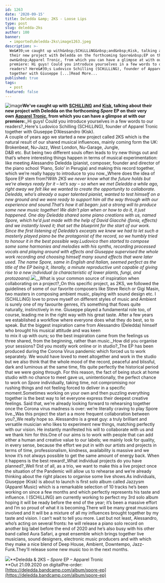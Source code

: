 ```yaml
---
id: 1263
date: '2020-09-15'
title: Deledda &amp; 2KS - Loose Lips
type: post
slug: deledda-2ks
author: 100
banner:
  - imported\deledda-2ks\image1263.jpeg
description: >-
  We&#39;ve caught up with&nbsp;SCHiLLiNG&nbsp;and&nbsp;Kisk, talking about
  their new project with Deledda on the forthcoming Spore&nbsp;EP on their very
  own&nbsp;Apparel Tronic, from which you can have a glimpse at with our
  premiere: Hi guys! Could you introduce yourselves in a few words to our
  readers? Here&#39;s Ludovico Schilling (SCHiLLiNG), founder of Apparel Tronic
  together with Giuseppe [...]Read More...
published: true
tags:
  - post
featured: false
---
```

![image](../imported\deledda-2ks\image1263.jpeg)**We've caught up with** [**SCHiLLiNG**](https://schillingapparelmusic.bandcamp.com/) **and** [**Kisk**](https://www.discogs.com/artist/1182106-Kisk)**, talking about their new project with Deledda on the forthcoming _Spore_ EP on their very own** [**Apparel Tronic**](https://www.apparelmusic.com/apparel-tronic/)**, from which you can have a glimpse at with our premiere:**_Hi guys! Could you introduce yourselves in a few words to our readers?_Here's Ludovico Schilling (SCHiLLiNG), founder of Apparel Tronic together with Giuseppe DʼAlessandro (Kisk).  
A couple of years ago we started a new project called 2KS which is the natural result of our shared musical influences, mainly coming form the UK: Brokenbeat, Nu-Jazz, West London, Nu-Garage, Jungle,  
D&B etc. But being two different souls often leads to try new things out and thatʼs where interesting things happen in terms of musical experimentation: like meeting Alessandro Deledda (pianist, composer, founder and director of the piano school ‘Piano, Soloʼ in Perugia) and making this record together, which weʼre really happy to introduce to you now._Where does the idea of Spore EP stem from?_With 2KS we never know what the future holds but weʼre always ready for it – letʼs say – so when we met Deledda a while ago, right away we felt like we wanted to create the opportunity to collaborate. Deledda, whoʼs already a super talented pianist, wanted to test himself on a new ground and we were ready to support him all the way through with our experience and sound.Thatʼs how it all began: just a strong will to produce some new music together! We didnʼt plan when or how to do it, it just happened. One day Deledda shared some piano creations with us, named Spore, which heʼd just made with the help of David Giacchè (fonia, effects) and we instantly loved it; that set the blueprint for the start of our work. Since the first listening of Deleddaʼs excerpts we knew we had to let such a masterly played piano be the protagonist of the record, so we humbly tried to honour it in the best possible way.Ludovico then started to compose some some harmonies and melodies with his synths, recording processed vocals and playing around with effects and Giuseppe supervised the whole work recording and choosing himself many sound effects that were later used. The name Spore, same in English and Italian, seemed perfect as the title of the EP being it, literally, a minute reproductive unit capable of giving rise to a new individual (a characteristic of lower plants, fungi, and protozoans)._![](/wp-content/uploads/live/img/wysiwyg/5f6115887a9c7.jpg)__What is your common source of inspiration when collaborating on a project?_On this specific project, as 2KS, we followed the guidelines of some of our favorite composers like Steve Reich or Gigi Masin, two masters in composing ambient music, playing with sound design etc. I (SCHiLLiNG) love to prove myself on different styles of music and Ambient is surely one of my favourite genres, itʼs something that flows quite naturally, instinctively in me. Giuseppe played a fundamental role too, of course, leading me in the right way with his great taste. After a few years we established a workflow where everyone does what they do best, so to speak. But the biggest inspiration came from Alessandro (Deledda) himself who brought his musical attitude and was keen  
to mix it up with ours; so the best inspiration came from the feelings us three shared, from the beginning, rather than music._How did you organise your sessions? Did you mostly work online or in studio?_The EP has been produced during the Corona Virus pandemic which forced us to work separately. We would have loved to meet altogether and work in the studio but we also think that the whole mood of the record, peaceful and blissful, dark and luminous at the same time, fits quite perfectly the historical period that we were going through. For this reason, the fact of being stuck at home studio with no chance to meet gave us, unintentionally, the perfect chance to work on _Spore_ individually, taking time, not compromising nor  
rushing things and not feeling forced to deliver in a specific moment.Sometimes working on your own and then puzzling everything together is the best way to let everyone express their deepest creative feelings. Said that, weʼre already looking forward to rehearsing together once the Corona virus madness is over: weʼre literally craving to play Spore live._Was this project the start a a more frequent collaboration between you?_We really hope so. Alessandro is a great guy: a truly brilliant and versatile musician who likes to experiment new things, matching perfectly with our vision. He instantly manifested his will to collaborate with us and we thank him for this.One of our aims is to work with people that can add either a human and creative value to our labels; we mainly look for quality, in every sense, because the effort we put in with our artists and projects in terms of time, professionalism, kindness, availability is massive and we know itʼs not always possible to get the same amount of energy back. When it happens is the best reward!_What individual projects do you have planned?_Well first of all, as a trio, we want to make this a live project once the situation of the Pandemic will allow us to rehearse and weʼre already thinking about the right places to organise some live shows.As individuals, Giuseppe (Kisk) is about to launch is first solo album called Jazzysm (Apparel Music) which is a remarkable selection of 10 tracks heʼs been working on since a few months and which perfectly represents his taste and influence. I (SCHiLLiNG) am currently working to perfect my 3rd solo album hoping it will be ready before the end of the year; itʼs been a massive effort and Iʼm so proud of what it is becoming.There will be many great musicians involved and It will be a mixture of all my influences brought together by my taste and vision. I canʼt wait to tell you more. Last but not least, Alessandro, whoʼs acting on several fronts: he will release a piano solo record on another big label before the end of 2020 and heʼs also busy with his other band called Aura Safari, a great ensemble which brings together live musicians, sound designers, electronic music producers and with which they make a nice blend of Deep House, Ambient, Downtempo, Jazz-Funk.They'll release some new music too in the next months.

![](/wp-content/uploads/live/img/wysiwyg/5f610ff68675a.jpg)**Deledda & 2KS – _Spore_ EP – Apparel Tronic  
**Out 21.09.2020 on digitalPre-order: [https://deledda.bandcamp.com/album/spore-ep](https://deledda.bandcamp.com/album/spore-ep)